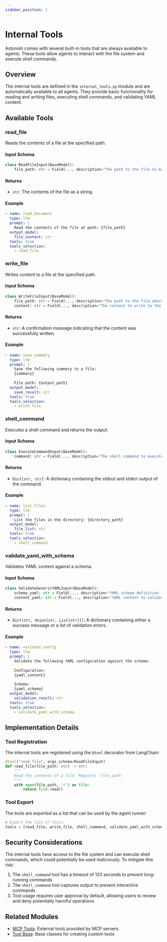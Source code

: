 ```yaml
---
sidebar_position: 1
---
```


# Internal Tools

Astonish comes with several built-in tools that are always available to agents. These tools allow agents to interact with the file system and execute shell commands.

## Overview

The internal tools are defined in the `internal_tools.py` module and are automatically available to all agents. They provide basic functionality for reading and writing files, executing shell commands, and validating YAML content.

## Available Tools

### read_file

Reads the contents of a file at the specified path.

#### Input Schema

```python
class ReadFileInput(BaseModel):
    file_path: str = Field(..., description="The path to the file to be read.")
```

#### Returns

- `str`: The contents of the file as a string.

#### Example

```yaml
- name: read_document
  type: llm
  prompt: |
    Read the contents of the file at path: {file_path}
  output_model:
    file_content: str
  tools: true
  tools_selection:
    - read_file
```

### write_file

Writes content to a file at the specified path.

#### Input Schema

```python
class WriteFileInput(BaseModel):
    file_path: str = Field(..., description="The path to the file where content will be written.")
    content: str = Field(..., description="The content to write to the file.")
```

#### Returns

- `str`: A confirmation message indicating that the content was successfully written.

#### Example

```yaml
- name: save_summary
  type: llm
  prompt: |
    Save the following summary to a file:
    {summary}
    
    File path: {output_path}
  output_model:
    save_result: str
  tools: true
  tools_selection:
    - write_file
```

### shell_command

Executes a shell command and returns the output.

#### Input Schema

```python
class ExecuteCommandInput(BaseModel):
    command: str = Field(..., description="The shell command to execute.")
```

#### Returns

- `Dict[str, str]`: A dictionary containing the stdout and stderr output of the command.

#### Example

```yaml
- name: list_files
  type: llm
  prompt: |
    List the files in the directory: {directory_path}
  output_model:
    file_list: str
  tools: true
  tools_selection:
    - shell_command
```

### validate_yaml_with_schema

Validates YAML content against a schema.

#### Input Schema

```python
class ValidateGenericYAMLInput(BaseModel):
    schema_yaml: str = Field(..., description="YAML schema definition (as a string).")
    content_yaml: str = Field(..., description="YAML content to validate (as a string).")
```

#### Returns

- `Dict[str, Union[str, List[str]]]`: A dictionary containing either a success message or a list of validation errors.

#### Example

```yaml
- name: validate_config
  type: llm
  prompt: |
    Validate the following YAML configuration against the schema:
    
    Configuration:
    {yaml_content}
    
    Schema:
    {yaml_schema}
  output_model:
    validation_result: str
  tools: true
  tools_selection:
    - validate_yaml_with_schema
```

## Implementation Details

### Tool Registration

The internal tools are registered using the `@tool` decorator from LangChain:

```python
@tool("read_file", args_schema=ReadFileInput)
def read_file(file_path: str) -> str:
    """
    Read the contents of a file. Requires 'file_path'
    """
    with open(file_path, 'r') as file:
        return file.read()
```

### Tool Export

The tools are exported as a list that can be used by the agent runner:

```python
# Export the list of tools
tools = [read_file, write_file, shell_command, validate_yaml_with_schema]
```

## Security Considerations

The internal tools have access to the file system and can execute shell commands, which could potentially be used maliciously. To mitigate this risk:

1. The `shell_command` tool has a timeout of 120 seconds to prevent long-running commands
2. The `shell_command` tool captures output to prevent interactive commands
3. Tool usage requires user approval by default, allowing users to review and deny potentially harmful operations

## Related Modules

- [MCP Tools](/docs/api/tools/mcp-tools): External tools provided by MCP servers
- [Tool Base](/docs/api/tools/tool-base): Base classes for creating custom tools
